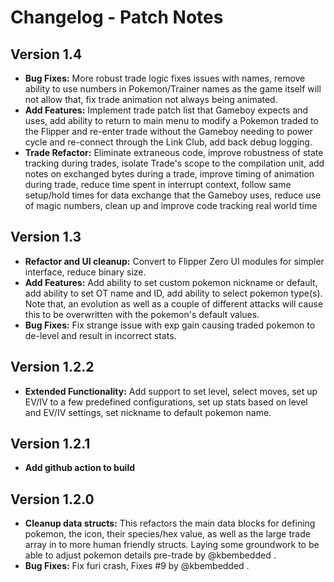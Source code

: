 # Changelog - Patch Notes

## Version 1.4
- **Bug Fixes:** More robust trade logic fixes issues with names, remove ability to use numbers in Pokemon/Trainer names as the game itself will not allow that, fix trade animation not always being animated.
- **Add Features:** Implement trade patch list that Gameboy expects and uses, add ability to return to main menu to modify a Pokemon traded to the Flipper and re-enter trade without the Gameboy needing to power cycle and re-connect through the Link Club, add back debug logging.
- **Trade Refactor:** Eliminate extraneous code, improve robustness of state tracking during trades, isolate Trade's scope to the compilation unit, add notes on exchanged bytes during a trade, improve timing of animation during trade, reduce time spent in interrupt context, follow same setup/hold times for data exchange that the Gameboy uses, reduce use of magic numbers, clean up and improve code tracking real world time

## Version 1.3
- **Refactor and UI cleanup:** Convert to Flipper Zero UI modules for simpler interface, reduce binary size.
- **Add Features:** Add ability to set custom pokemon nickname or default, add ability to set OT name and ID, add ability to select pokemon type(s). Note that, an evolution as well as a couple of different attacks will cause this to be overwritten with the pokemon's default values.
- **Bug Fixes:** Fix strange issue with exp gain causing traded pokemon to de-level and result in incorrect stats.

## Version 1.2.2
- **Extended Functionality:** Add support to set level, select moves, set up EV/IV to a few predefined configurations, set up stats based on level and EV/IV settings, set nickname to default pokemon name.

## Version 1.2.1
- **Add github action to build**

## Version 1.2.0
- **Cleanup data structs:** This refactors the main data blocks for defining pokemon, the icon, their species/hex value, as well as the large trade array in to more human friendly structs. Laying some groundwork to be able to adjust pokemon details pre-trade by @kbembedded .
- **Bug Fixes:** Fix furi crash, Fixes #9 by @kbembedded .
